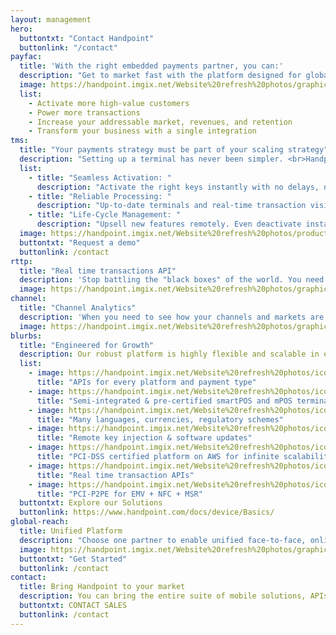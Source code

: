 ```yaml
---
layout: management
hero:
  buttontxt: "Contact Handpoint"
  buttonlink: "/contact"
payfac: 
  title: 'With the right embedded payments partner, you can:'
  description: "Get to market fast with the platform designed for global scale"
  image: https://handpoint.imgix.net/Website%20refresh%20photos/graphics/Handpoint%20values%20target.png
  list: 
    - Activate more high-value customers
    - Power more transactions
    - Increase your addressable market, revenues, and retention
    - Transform your business with a single integration
tms: 
  title: "Your payments strategy must be part of your scaling strategy"
  description: "Setting up a terminal has never been simpler. <br>Handpoint's remote key injection, remote software updates, and instant config file building system put the power to control the entire merchant experience in your hands."
  list: 
    - title: "Seamless Activation: "
      description: "Activate the right keys instantly with no delays, no support"
    - title: "Reliable Processing: "
      description: "Up-to-date terminals and real-time transaction visibility"
    - title: "Life-Cycle Management: "
      description: "Upsell new features remotely. Even deactivate instantly"
  image: https://handpoint.imgix.net/Website%20refresh%20photos/product-images/TMS%20and%20Real%20Time%20Data.png
  buttontxt: "Request a demo"
  buttonlink: /contact
rttp: 
  title: "Real time transactions API"
  description: 'Stop battling the "black boxes" of the world. You need info and insights right now.<br>With Handpoint, you see every transaction, every message, at the individual terminal level in near real-time: online, downloadable, or via a data integration.'
  image: https://handpoint.imgix.net/Website%20refresh%20photos/graphics/Transaction%20data%20why%20access%203%20ways.png
channel: 
  title: "Channel Analytics"
  description: 'When you need to see how your channels and markets are producing in real time, use Handpoint Analytics to get added insights with a suite of pre-configured and customizable reports.'
  image: https://handpoint.imgix.net/Website%20refresh%20photos/graphics/Analytics%20why.png
blurbs:
  title: "Engineered for Growth" 
  description: Our robust platform is highly flexible and scalable in every direction, <br>allowing you to respond to the dynamic payments landscape.<br>If you need a solution customized for your market, Handpoint can add SDKs, terminals, tools, processors, and payment types. The entire Handpoint platform is hosted and PCI-DSS certifed on AWS for infinite scalability, so there is no limit to your potential.
  list: 
    - image: https://handpoint.imgix.net/Website%20refresh%20photos/icons/ico06.svg
      title: "APIs for every platform and payment type"
    - image: https://handpoint.imgix.net/Website%20refresh%20photos/icons/ico07.svg
      title: "Semi-integrated & pre-certified smartPOS and mPOS terminals"
    - image: https://handpoint.imgix.net/Website%20refresh%20photos/icons/ico08.svg
      title: "Many languages, currencies, regulatory schemes"
    - image: https://handpoint.imgix.net/Website%20refresh%20photos/icons/ico09.svg
      title: "Remote key injection & software updates"
    - image: https://handpoint.imgix.net/Website%20refresh%20photos/icons/ico10.svg
      title: "PCI-DSS certified platform on AWS for infinite scalability and uptime"
    - image: https://handpoint.imgix.net/Website%20refresh%20photos/icons/ico11.svg
      title: "Real time transaction APIs"
    - image: https://handpoint.imgix.net/Website%20refresh%20photos/icons/ico12.svg
      title: "PCI-P2PE for EMV + NFC + MSR"
  buttontxt: Explore our Solutions
  buttonlink: https://www.handpoint.com/docs/device/Basics/
global-reach: 
  title: Unified Platform
  description: "Choose one partner to enable unified face-to-face, online, in-app, MOTO, APMs, and tokens on 3 continents, multiple terminal lines, from any platform."
  image: https://handpoint.imgix.net/Website%20refresh%20photos/graphics/Scalable%20architecture.png
  buttontxt: "Get Started"
  buttonlink: /contact
contact:
  title: Bring Handpoint to your market
  description: You can bring the entire suite of mobile solutions, APIs, and management tools to your market with a single integration.
  buttontxt: CONTACT SALES
  buttonlink: /contact
---
```

